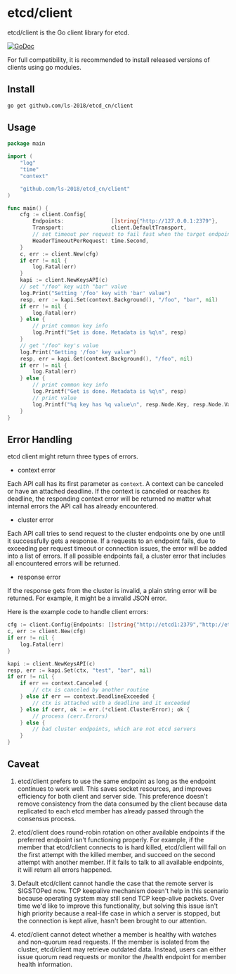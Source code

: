 # etcd/client

etcd/client is the Go client library for etcd.

[![GoDoc](https://godoc.org/github.com/ls-2018/etcd_cn/client?status.png)](https://godoc.org/github.com/ls-2018/etcd_cn/client)

For full compatibility, it is recommended to install released versions of clients using go modules.

## Install

```bash
go get github.com/ls-2018/etcd_cn/client
```

## Usage

```go
package main

import (
	"log"
	"time"
	"context"

	"github.com/ls-2018/etcd_cn/client"
)

func main() {
	cfg := client.Config{
		Endpoints:               []string{"http://127.0.0.1:2379"},
		Transport:               client.DefaultTransport,
		// set timeout per request to fail fast when the target endpoint is unavailable
		HeaderTimeoutPerRequest: time.Second,
	}
	c, err := client.New(cfg)
	if err != nil {
		log.Fatal(err)
	}
	kapi := client.NewKeysAPI(c)
	// set "/foo" key with "bar" value
	log.Print("Setting '/foo' key with 'bar' value")
	resp, err := kapi.Set(context.Background(), "/foo", "bar", nil)
	if err != nil {
		log.Fatal(err)
	} else {
		// print common key info
		log.Printf("Set is done. Metadata is %q\n", resp)
	}
	// get "/foo" key's value
	log.Print("Getting '/foo' key value")
	resp, err = kapi.Get(context.Background(), "/foo", nil)
	if err != nil {
		log.Fatal(err)
	} else {
		// print common key info
		log.Printf("Get is done. Metadata is %q\n", resp)
		// print value
		log.Printf("%q key has %q value\n", resp.Node.Key, resp.Node.Value)
	}
}
```

## Error Handling

etcd client might return three types of errors.

- context error

Each API call has its first parameter as `context`. A context can be canceled or have an attached deadline. If the
context is canceled or reaches its deadline, the responding context error will be returned no matter what internal
errors the API call has already encountered.

- cluster error

Each API call tries to send request to the cluster endpoints one by one until it successfully gets a response. If a
requests to an endpoint fails, due to exceeding per request timeout or connection issues, the error will be added into a
list of errors. If all possible endpoints fail, a cluster error that includes all encountered errors will be returned.

- response error

If the response gets from the cluster is invalid, a plain string error will be returned. For example, it might be a
invalid JSON error.

Here is the example code to handle client errors:

```go
cfg := client.Config{Endpoints: []string{"http://etcd1:2379","http://etcd2:2379","http://etcd3:2379"}}
c, err := client.New(cfg)
if err != nil {
	log.Fatal(err)
}

kapi := client.NewKeysAPI(c)
resp, err := kapi.Set(ctx, "test", "bar", nil)
if err != nil {
	if err == context.Canceled {
		// ctx is canceled by another routine
	} else if err == context.DeadlineExceeded {
		// ctx is attached with a deadline and it exceeded
	} else if cerr, ok := err.(*client.ClusterError); ok {
		// process (cerr.Errors)
	} else {
		// bad cluster endpoints, which are not etcd servers
	}
}
```

## Caveat

1. etcd/client prefers to use the same endpoint as long as the endpoint continues to work well. This saves socket
   resources, and improves efficiency for both client and server side. This preference doesn't remove consistency from
   the data consumed by the client because data replicated to each etcd member has already passed through the consensus
   process.

2. etcd/client does round-robin rotation on other available endpoints if the preferred endpoint isn't functioning
   properly. For example, if the member that etcd/client connects to is hard killed, etcd/client will fail on the first
   attempt with the killed member, and succeed on the second attempt with another member. If it fails to talk to all
   available endpoints, it will return all errors happened.

3. Default etcd/client cannot handle the case that the remote server is SIGSTOPed now. TCP keepalive mechanism doesn't
   help in this scenario because operating system may still send TCP keep-alive packets. Over time we'd like to improve
   this functionality, but solving this issue isn't high priority because a real-life case in which a server is stopped,
   but the connection is kept alive, hasn't been brought to our attention.

4. etcd/client cannot detect whether a member is healthy with watches and non-quorum read requests. If the member is
   isolated from the cluster, etcd/client may retrieve outdated data. Instead, users can either issue quorum read
   requests or monitor the /health endpoint for member health information.
